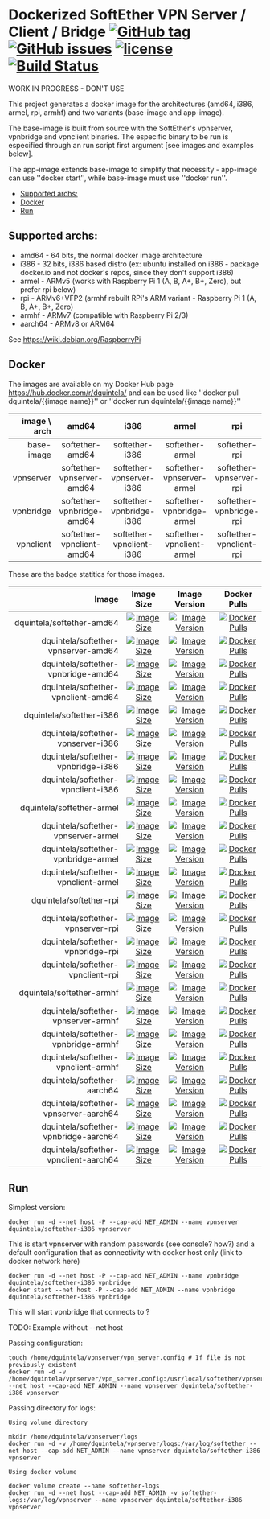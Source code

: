 # Dockerized SoftEther VPN Server / Client / Bridge [![GitHub tag](https://img.shields.io/github/tag/dquintela/docker-softether.svg)]() [![GitHub issues](https://img.shields.io/github/issues/dquintela/docker-softether.svg)](https://github.com/dquintela/docker-softether/issues) [![license](https://img.shields.io/github/license/dquintela/docker-softether.svg)](https://github.com/dquintela/docker-softether/blob/master/LICENSE) [![Build Status](https://img.shields.io/travis/dquintela/docker-softether.svg)](https://travis-ci.org/dquintela/docker-softether)

WORK IN PROGRESS - DON'T USE

This project generates a docker image for the architectures (amd64, i386, armel, rpi, armhf) and two variants (base-image and app-image).

The base-image is built from source with the SoftEther's vpnserver, vpnbridge and vpnclient binaries. 
The especific binary to be run is especified through an run script first argument [see images and examples below].

The app-image extends base-image to simplify that necessity - app-image can use ''docker start'', while base-image must use ''docker run''.

<!-- START doctoc generated TOC please keep comment here to allow auto update -->
<!-- DON'T EDIT THIS SECTION, INSTEAD RE-RUN doctoc TO UPDATE -->


- [Supported archs:](#supported-archs)
- [Docker](#docker)
- [Run](#run)

<!-- END doctoc generated TOC please keep comment here to allow auto update -->

## Supported archs:
* amd64 - 64 bits, the normal docker image architecture
* i386 - 32 bits, i386 based distro (ex: ubuntu installed on i386 - package docker.io and not docker's repos, since they don't support i386)
* armel - ARMv5 (works with Raspberry Pi 1 (A, B, A+, B+, Zero), but prefer rpi below)
* rpi - ARMv6+VFP2 (armhf rebuilt RPi's ARM variant - Raspberry Pi 1 (A, B, A+, B+, Zero)
* armhf - ARMv7 (compatible with Raspberry Pi 2/3)
* aarch64 - ARMv8 or ARM64

See https://wiki.debian.org/RaspberryPi

## Docker

The images are available on my Docker Hub page https://hub.docker.com/r/dquintela/ and can be used like ''docker pull dquintela/{{image name}}'' or ''docker run dquintela/{{image name}}''

| image \ arch | amd64 | i386 | armel | rpi | armhf | aarch64 |
|---:|:---:|:---:|:---:|:---:|:---:|:---:|
| base-image | softether-amd64 | softether-i386 | softether-armel | softether-rpi | softether-armhf | softether-aarch64 |
| vpnserver | softether-vpnserver-amd64 | softether-vpnserver-i386 | softether-vpnserver-armel | softether-vpnserver-rpi | softether-vpnserver-armhf | softether-vpnserver-aarch64 |
| vpnbridge | softether-vpnbridge-amd64 | softether-vpnbridge-i386 | softether-vpnbridge-armel | softether-vpnbridge-rpi | softether-vpnbridge-armhf | softether-vpnbridge-aarch64 |
| vpnclient | softether-vpnclient-amd64 | softether-vpnclient-i386 | softether-vpnclient-armel | softether-vpnclient-rpi | softether-vpnclient-armhf | softether-vpnclient-aarch64 |

These are the badge statitics for those images.

| Image | Image Size | Image Version | Docker Pulls |
|------:|:-----------:|:----------:|:-------------:|
| dquintela/softether-amd64 | [![Image Size](https://images.microbadger.com/badges/image/dquintela/softether-amd64.svg)](https://microbadger.com/images/dquintela/softether-amd64) | [![Image Version](https://images.microbadger.com/badges/version/dquintela/softether-amd64.svg)](https://microbadger.com/images/dquintela/softether-amd64) | [![Docker Pulls](https://img.shields.io/docker/pulls/dquintela/softether-amd64.svg)](https://hub.docker.com/r/dquintela/softether-amd64) |
| dquintela/softether-vpnserver-amd64 | [![Image Size](https://images.microbadger.com/badges/image/dquintela/softether-vpnserver-amd64.svg)](https://microbadger.com/images/dquintela/softether-vpnserver-amd64) | [![Image Version](https://images.microbadger.com/badges/version/dquintela/softether-vpnserver-amd64.svg)](https://microbadger.com/images/dquintela/softether-vpnserver-amd64) | [![Docker Pulls](https://img.shields.io/docker/pulls/dquintela/softether-vpnserver-amd64.svg)](https://hub.docker.com/r/dquintela/softether-vpnserver-amd64) |
| dquintela/softether-vpnbridge-amd64 | [![Image Size](https://images.microbadger.com/badges/image/dquintela/softether-vpnbridge-amd64.svg)](https://microbadger.com/images/dquintela/softether-vpnbridge-amd64) | [![Image Version](https://images.microbadger.com/badges/version/dquintela/softether-vpnbridge-amd64.svg)](https://microbadger.com/images/dquintela/softether-vpnbridge-amd64) | [![Docker Pulls](https://img.shields.io/docker/pulls/dquintela/softether-vpnbridge-amd64.svg)](https://hub.docker.com/r/dquintela/softether-vpnbridge-amd64) |
| dquintela/softether-vpnclient-amd64 | [![Image Size](https://images.microbadger.com/badges/image/dquintela/softether-vpnclient-amd64.svg)](https://microbadger.com/images/dquintela/softether-vpnclient-amd64) | [![Image Version](https://images.microbadger.com/badges/version/dquintela/softether-vpnclient-amd64.svg)](https://microbadger.com/images/dquintela/softether-vpnclient-amd64) | [![Docker Pulls](https://img.shields.io/docker/pulls/dquintela/softether-vpnclient-amd64.svg)](https://hub.docker.com/r/dquintela/softether-vpnclient-amd64) |
| dquintela/softether-i386 | [![Image Size](https://images.microbadger.com/badges/image/dquintela/softether-i386.svg)](https://microbadger.com/images/dquintela/softether-i386) | [![Image Version](https://images.microbadger.com/badges/version/dquintela/softether-i386.svg)](https://microbadger.com/images/dquintela/softether-i386) | [![Docker Pulls](https://img.shields.io/docker/pulls/dquintela/softether-i386.svg)](https://hub.docker.com/r/dquintela/softether-i386) |
| dquintela/softether-vpnserver-i386 | [![Image Size](https://images.microbadger.com/badges/image/dquintela/softether-vpnserver-i386.svg)](https://microbadger.com/images/dquintela/softether-vpnserver-i386) | [![Image Version](https://images.microbadger.com/badges/version/dquintela/softether-vpnserver-i386.svg)](https://microbadger.com/images/dquintela/softether-vpnserver-i386) | [![Docker Pulls](https://img.shields.io/docker/pulls/dquintela/softether-vpnserver-i386.svg)](https://hub.docker.com/r/dquintela/softether-vpnserver-i386) |
| dquintela/softether-vpnbridge-i386 | [![Image Size](https://images.microbadger.com/badges/image/dquintela/softether-vpnbridge-i386.svg)](https://microbadger.com/images/dquintela/softether-vpnbridge-i386) | [![Image Version](https://images.microbadger.com/badges/version/dquintela/softether-vpnbridge-i386.svg)](https://microbadger.com/images/dquintela/softether-vpnbridge-i386) | [![Docker Pulls](https://img.shields.io/docker/pulls/dquintela/softether-vpnbridge-i386.svg)](https://hub.docker.com/r/dquintela/softether-vpnbridge-i386) |
| dquintela/softether-vpnclient-i386 | [![Image Size](https://images.microbadger.com/badges/image/dquintela/softether-vpnclient-i386.svg)](https://microbadger.com/images/dquintela/softether-vpnclient-i386) | [![Image Version](https://images.microbadger.com/badges/version/dquintela/softether-vpnclient-i386.svg)](https://microbadger.com/images/dquintela/softether-vpnclient-i386) | [![Docker Pulls](https://img.shields.io/docker/pulls/dquintela/softether-vpnclient-i386.svg)](https://hub.docker.com/r/dquintela/softether-vpnclient-i386) |
| dquintela/softether-armel | [![Image Size](https://images.microbadger.com/badges/image/dquintela/softether-armel.svg)](https://microbadger.com/images/dquintela/softether-armel) | [![Image Version](https://images.microbadger.com/badges/version/dquintela/softether-armel.svg)](https://microbadger.com/images/dquintela/softether-armel) | [![Docker Pulls](https://img.shields.io/docker/pulls/dquintela/softether-armel.svg)](https://hub.docker.com/r/dquintela/softether-armel) |
| dquintela/softether-vpnserver-armel | [![Image Size](https://images.microbadger.com/badges/image/dquintela/softether-vpnserver-armel.svg)](https://microbadger.com/images/dquintela/softether-vpnserver-armel) | [![Image Version](https://images.microbadger.com/badges/version/dquintela/softether-vpnserver-armel.svg)](https://microbadger.com/images/dquintela/softether-vpnserver-armel) | [![Docker Pulls](https://img.shields.io/docker/pulls/dquintela/softether-vpnserver-armel.svg)](https://hub.docker.com/r/dquintela/softether-vpnserver-armel) |
| dquintela/softether-vpnbridge-armel | [![Image Size](https://images.microbadger.com/badges/image/dquintela/softether-vpnbridge-armel.svg)](https://microbadger.com/images/dquintela/softether-vpnbridge-armel) | [![Image Version](https://images.microbadger.com/badges/version/dquintela/softether-vpnbridge-armel.svg)](https://microbadger.com/images/dquintela/softether-vpnbridge-armel) | [![Docker Pulls](https://img.shields.io/docker/pulls/dquintela/softether-vpnbridge-armel.svg)](https://hub.docker.com/r/dquintela/softether-vpnbridge-armel) |
| dquintela/softether-vpnclient-armel | [![Image Size](https://images.microbadger.com/badges/image/dquintela/softether-vpnclient-armel.svg)](https://microbadger.com/images/dquintela/softether-vpnclient-armel) | [![Image Version](https://images.microbadger.com/badges/version/dquintela/softether-vpnclient-armel.svg)](https://microbadger.com/images/dquintela/softether-vpnclient-armel) | [![Docker Pulls](https://img.shields.io/docker/pulls/dquintela/softether-vpnclient-armel.svg)](https://hub.docker.com/r/dquintela/softether-vpnclient-armel) |
| dquintela/softether-rpi | [![Image Size](https://images.microbadger.com/badges/image/dquintela/softether-rpi.svg)](https://microbadger.com/images/dquintela/softether-rpi) | [![Image Version](https://images.microbadger.com/badges/version/dquintela/softether-rpi.svg)](https://microbadger.com/images/dquintela/softether-rpi) | [![Docker Pulls](https://img.shields.io/docker/pulls/dquintela/softether-rpi.svg)](https://hub.docker.com/r/dquintela/softether-rpi) |
| dquintela/softether-vpnserver-rpi | [![Image Size](https://images.microbadger.com/badges/image/dquintela/softether-vpnserver-rpi.svg)](https://microbadger.com/images/dquintela/softether-vpnserver-rpi) | [![Image Version](https://images.microbadger.com/badges/version/dquintela/softether-vpnserver-rpi.svg)](https://microbadger.com/images/dquintela/softether-vpnserver-rpi) | [![Docker Pulls](https://img.shields.io/docker/pulls/dquintela/softether-vpnserver-rpi.svg)](https://hub.docker.com/r/dquintela/softether-vpnserver-rpi) |
| dquintela/softether-vpnbridge-rpi | [![Image Size](https://images.microbadger.com/badges/image/dquintela/softether-vpnbridge-rpi.svg)](https://microbadger.com/images/dquintela/softether-vpnbridge-rpi) | [![Image Version](https://images.microbadger.com/badges/version/dquintela/softether-vpnbridge-rpi.svg)](https://microbadger.com/images/dquintela/softether-vpnbridge-rpi) | [![Docker Pulls](https://img.shields.io/docker/pulls/dquintela/softether-vpnbridge-rpi.svg)](https://hub.docker.com/r/dquintela/softether-vpnbridge-rpi) |
| dquintela/softether-vpnclient-rpi | [![Image Size](https://images.microbadger.com/badges/image/dquintela/softether-vpnclient-rpi.svg)](https://microbadger.com/images/dquintela/softether-vpnclient-rpi) | [![Image Version](https://images.microbadger.com/badges/version/dquintela/softether-vpnclient-rpi.svg)](https://microbadger.com/images/dquintela/softether-vpnclient-rpi) | [![Docker Pulls](https://img.shields.io/docker/pulls/dquintela/softether-vpnclient-rpi.svg)](https://hub.docker.com/r/dquintela/softether-vpnclient-rpi) |
| dquintela/softether-armhf | [![Image Size](https://images.microbadger.com/badges/image/dquintela/softether-armhf.svg)](https://microbadger.com/images/dquintela/softether-armhf) | [![Image Version](https://images.microbadger.com/badges/version/dquintela/softether-armhf.svg)](https://microbadger.com/images/dquintela/softether-armhf) | [![Docker Pulls](https://img.shields.io/docker/pulls/dquintela/softether-armhf.svg)](https://hub.docker.com/r/dquintela/softether-armhf) |
| dquintela/softether-vpnserver-armhf | [![Image Size](https://images.microbadger.com/badges/image/dquintela/softether-vpnserver-armhf.svg)](https://microbadger.com/images/dquintela/softether-vpnserver-armhf) | [![Image Version](https://images.microbadger.com/badges/version/dquintela/softether-vpnserver-armhf.svg)](https://microbadger.com/images/dquintela/softether-vpnserver-armhf) | [![Docker Pulls](https://img.shields.io/docker/pulls/dquintela/softether-vpnserver-armhf.svg)](https://hub.docker.com/r/dquintela/softether-vpnserver-armhf) |
| dquintela/softether-vpnbridge-armhf | [![Image Size](https://images.microbadger.com/badges/image/dquintela/softether-vpnbridge-armhf.svg)](https://microbadger.com/images/dquintela/softether-vpnbridge-armhf) | [![Image Version](https://images.microbadger.com/badges/version/dquintela/softether-vpnbridge-armhf.svg)](https://microbadger.com/images/dquintela/softether-vpnbridge-armhf) | [![Docker Pulls](https://img.shields.io/docker/pulls/dquintela/softether-vpnbridge-armhf.svg)](https://hub.docker.com/r/dquintela/softether-vpnbridge-armhf) |
| dquintela/softether-vpnclient-armhf | [![Image Size](https://images.microbadger.com/badges/image/dquintela/softether-vpnclient-armhf.svg)](https://microbadger.com/images/dquintela/softether-vpnclient-armhf) | [![Image Version](https://images.microbadger.com/badges/version/dquintela/softether-vpnclient-armhf.svg)](https://microbadger.com/images/dquintela/softether-vpnclient-armhf) | [![Docker Pulls](https://img.shields.io/docker/pulls/dquintela/softether-vpnclient-armhf.svg)](https://hub.docker.com/r/dquintela/softether-vpnclient-armhf) |
| dquintela/softether-aarch64 | [![Image Size](https://images.microbadger.com/badges/image/dquintela/softether-aarch64.svg)](https://microbadger.com/images/dquintela/softether-aarch64) | [![Image Version](https://images.microbadger.com/badges/version/dquintela/softether-aarch64.svg)](https://microbadger.com/images/dquintela/softether-aarch64) | [![Docker Pulls](https://img.shields.io/docker/pulls/dquintela/softether-aarch64.svg)](https://hub.docker.com/r/dquintela/softether-aarch64) |
| dquintela/softether-vpnserver-aarch64 | [![Image Size](https://images.microbadger.com/badges/image/dquintela/softether-vpnserver-aarch64.svg)](https://microbadger.com/images/dquintela/softether-vpnserver-aarch64) | [![Image Version](https://images.microbadger.com/badges/version/dquintela/softether-vpnserver-aarch64.svg)](https://microbadger.com/images/dquintela/softether-vpnserver-aarch64) | [![Docker Pulls](https://img.shields.io/docker/pulls/dquintela/softether-vpnserver-aarch64.svg)](https://hub.docker.com/r/dquintela/softether-vpnserver-aarch64) |
| dquintela/softether-vpnbridge-aarch64 | [![Image Size](https://images.microbadger.com/badges/image/dquintela/softether-vpnbridge-aarch64.svg)](https://microbadger.com/images/dquintela/softether-vpnbridge-aarch64) | [![Image Version](https://images.microbadger.com/badges/version/dquintela/softether-vpnbridge-aarch64.svg)](https://microbadger.com/images/dquintela/softether-vpnbridge-aarch64) | [![Docker Pulls](https://img.shields.io/docker/pulls/dquintela/softether-vpnbridge-aarch64.svg)](https://hub.docker.com/r/dquintela/softether-vpnbridge-aarch64) |
| dquintela/softether-vpnclient-aarch64 | [![Image Size](https://images.microbadger.com/badges/image/dquintela/softether-vpnclient-aarch64.svg)](https://microbadger.com/images/dquintela/softether-vpnclient-aarch64) | [![Image Version](https://images.microbadger.com/badges/version/dquintela/softether-vpnclient-aarch64.svg)](https://microbadger.com/images/dquintela/softether-vpnclient-aarch64) | [![Docker Pulls](https://img.shields.io/docker/pulls/dquintela/softether-vpnclient-aarch64.svg)](https://hub.docker.com/r/dquintela/softether-vpnclient-aarch64) |

## Run

Simplest version:

    docker run -d --net host -P --cap-add NET_ADMIN --name vpnserver dquintela/softether-i386 vpnserver
	
This is start vpnserver with random passwords (see console? how?) and a default configuration that as connectivity with 
docker host only (link to docker network here)

	docker run -d --net host -P --cap-add NET_ADMIN --name vpnbridge dquintela/softether-i386 vpnbridge
	docker start --net host -P --cap-add NET_ADMIN --name vpnbridge dquintela/softether-i386 vpnbridge

This will start vpnbridge that connects to ?

TODO: Example without --net host

Passing configuration:

	touch /home/dquintela/vpnserver/vpn_server.config # If file is not previously existent
	docker run -d -v /home/dquintela/vpnserver/vpn_server.config:/usr/local/softether/vpnserver/vpn_server.config --net host --cap-add NET_ADMIN --name vpnserver dquintela/softether-i386 vpnserver

Passing directory for logs:

	Using volume directory

	mkdir /home/dquintela/vpnserver/logs
	docker run -d -v /home/dquintela/vpnserver/logs:/var/log/softether --net host --cap-add NET_ADMIN --name vpnserver dquintela/softether-i386 vpnserver

	Using docker volume

	docker volume create --name softether-logs
	docker run -d --net host --cap-add NET_ADMIN -v softether-logs:/var/log/vpnserver --name vpnserver dquintela/softether-i386 vpnserver
